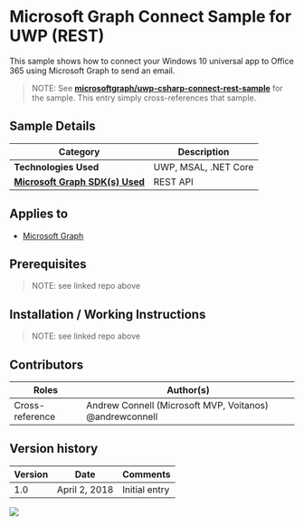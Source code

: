 # Microsoft Graph Connect Sample for UWP (REST)

This sample shows how to connect your Windows 10 universal app to Office 365 using Microsoft Graph to send an email.

> NOTE: See **[microsoftgraph/uwp-csharp-connect-rest-sample](https://github.com/microsoftgraph/uwp-csharp-connect-rest-sample)** for the sample. This entry simply cross-references that sample.

## Sample Details

|               Category               |     Description      |
| ------------------------------------ | -------------------- |
| **Technologies Used**                | UWP, MSAL, .NET Core |
| **[Microsoft Graph SDK(s) Used][1]** | REST API             |

## Applies to

* [Microsoft Graph](https://developer.microsoft.com/en-us/graph)

## Prerequisites

> NOTE: see linked repo above

## Installation / Working Instructions

> NOTE: see linked repo above

## Contributors

|      Roles      |                        Author(s)                        |
| --------------- | ------------------------------------------------------- |
| Cross-reference | Andrew Connell (Microsoft MVP, Voitanos) @andrewconnell |

## Version history

| Version |     Date      |   Comments    |
| ------- | ------------- | ------------- |
| 1.0     | April 2, 2018 | Initial entry |

[1]: https://developer.microsoft.com/en-us/graph/code-samples-and-sdks

![](https://telemetry.sharepointpnp.com/msgraph-community-samples/samples/uwp-csharp-connect)